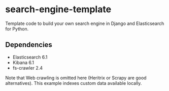 # search-engine-template
Template code to build your own search engine in Django and Elasticsearch for Python.


## Dependencies 

* Elasticsearch 6.1 
* Kibana 6.1
* fs-crawler 2.4

Note that Web crawling is omitted here (Heritrix or Scrapy are good alternatives).
This example indexes custom data available locally.




